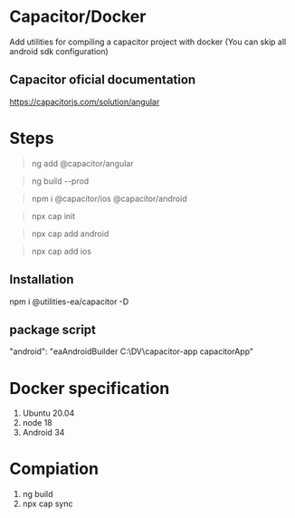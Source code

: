 # Capacitor/Docker

Add utilities for compiling a capacitor project with docker (You can skip all android sdk configuration)

## Capacitor oficial documentation
https://capacitorjs.com/solution/angular

# Steps
> ng add @capacitor/angular

> ng build --prod

> npm i @capacitor/ios @capacitor/android

> npx cap init

> npx cap add android

> npx cap add ios

## Installation

npm i @utilities-ea/capacitor -D

## package script

"android": "eaAndroidBuilder C:\\DV\\capacitor-app capacitorApp"


# Docker specification

1. Ubuntu 20.04
1. node 18
1. Android 34


# Compiation

1. ng build
1. npx cap sync





<!-- 
# Demo

https://stackblitz.com/edit/stackblitz-starters-coddjt?file=src%2Fmain.ts

# Installation
> npm i @control-ea/spinner

# Instructions

## Modules
```ts
import { SpinnerComponent } from '@control-ea/spinner';
```

## Use

Add in `app.component.html` the tag `<ea-spinner color="{optional}" />`

> Note: only add this tag once.

```hmtl app.component.ts
<ea-spinner color="red" />
```

In components now you can inject `SpinnerService` and use its methods `show(message?)` or `hide()`

```ts
constructor(private spinnerService: SpinnerService) {

    this.spinnerService.show("Saving data...");

    timer(1000).subscribe(_ => {
        this.spinnerService.show("Data saved...");
    })

    timer(2000).subscribe(_ => {
        this.spinnerService.show("Loading data...");
    })

    timer(3000).subscribe(_ => {
        this.spinnerService.hide();
    });

}
```

> Note: color and message inputs are optional
> Note: You can send optional content in `<ea-spinner> <img src="img.gif"> </ea-spinner>` if you want to customize spinner, services you can continue using in same way

## Result

![Spinner](https://github.com/EdwinAriasRosero/controls/blob/main/libs/spinner/assets/spinner.PNG?raw=true)

## Custom content

![Custom spinner](https://github.com/EdwinAriasRosero/controls/blob/main/libs/spinner/assets/spinner-custom.PNG?raw=true) -->
